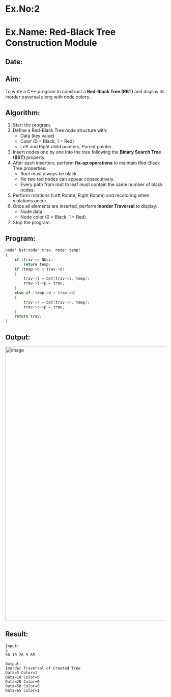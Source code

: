 # Ex.No:2  
# Ex.Name: Red-Black Tree Construction Module  

## Date:  

## Aim:  
To write a C++ program to construct a **Red-Black Tree (RBT)** and display its inorder traversal along with node colors.  

## Algorithm:  
1. Start the program.  
2. Define a Red-Black Tree node structure with:  
   - Data (key value)  
   - Color (0 = Black, 1 = Red)  
   - Left and Right child pointers, Parent pointer.  
3. Insert nodes one by one into the tree following the **Binary Search Tree (BST)** property.  
4. After each insertion, perform **fix-up operations** to maintain Red-Black Tree properties:  
   - Root must always be black.  
   - No two red nodes can appear consecutively.  
   - Every path from root to leaf must contain the same number of black nodes.  
5. Perform rotations (Left Rotate, Right Rotate) and recoloring when violations occur.  
6. Once all elements are inserted, perform **Inorder Traversal** to display:  
   - Node data  
   - Node color (0 = Black, 1 = Red).  
7. Stop the program.  

## Program:
```cpp
node* bst(node* trav, node* temp)
{
    if (trav == NULL)
        return temp;
    if (temp->d < trav->d)
    {
        trav->l = bst(trav->l, temp);
        trav->l->p = trav;
    }
    else if (temp->d > trav->d)
    {
        trav->r = bst(trav->r, temp);
        trav->r->p = trav;
    }
    return trav;
}
```

##  Output:
<img width="1348" height="861" alt="image" src="https://github.com/user-attachments/assets/5a3e904a-bf14-4833-8756-599584bb272d" />

## Result:
```
Input:
5
50 10 20 5 65

Output:
Inorder Traversal of Created Tree
Data=5 Color=1
Data=10 Color=0
Data=20 Color=0
Data=50 Color=0
Data=65 Color=1
```
